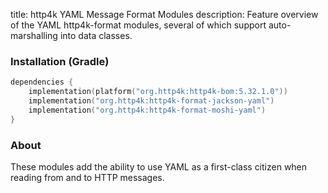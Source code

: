 title: http4k YAML Message Format Modules
description: Feature overview of the YAML http4k-format modules, several of which support auto-marshalling into data classes.

### Installation (Gradle)

```kotlin
dependencies {
    implementation(platform("org.http4k:http4k-bom:5.32.1.0"))
    implementation("org.http4k:http4k-format-jackson-yaml")
    implementation("org.http4k:http4k-format-moshi-yaml")
}
```

### About
These modules add the ability to use YAML as a first-class citizen when reading from and to HTTP messages. 

[http4k]: https://http4k.org
